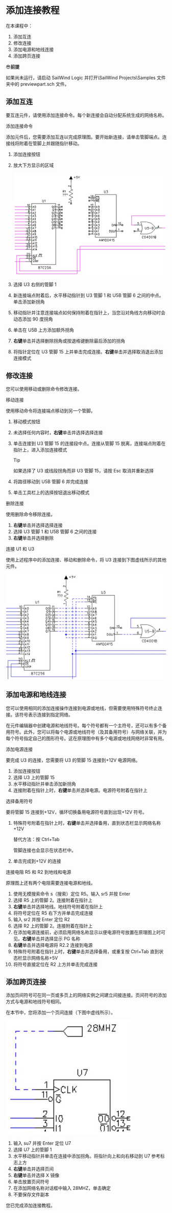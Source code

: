 # 添加连接教程

在本课程中：

1. 添加互连
2. 修改连接
3. 添加电源和地线连接
4. 添加跨页连接

😎**前提**

如果尚未运行，请启动 SailWind Logic 并打开\SailWind Projects\Samples 文件夹中的 previewpart.sch 文件。

## 添加互连

要互连元件，请使用添加连接命令。每个新连接会自动分配系统生成的网络名称。

添加连接命令

添加元件后，您需要添加互连以完成原理图。要开始新连接，请单击管脚端点。连接线将附着在管脚上并跟随指针移动。

1. 添加连接按钮
2. 放大下方显示的区域

   ![](/logic/tutorial/5/_page_0_Figure_14.jpeg)

3. 选择 U3 右侧的管脚 1
4. 新连接端点附着后，水平移动指针到 U3 管脚 1 和 U5B 管脚 6 之间的中点。单击添加新拐角
5. 移动指针并注意连接端点如何保持附着在指针上，当您沿对角线方向移动时会动态添加 90 度拐角
6. 单击在 U5B 上方添加额外拐角
7. **右键**单击并选择删除拐角或按退格键删除最后添加的拐角
8. 将指针定位在 U3 管脚 15 上并单击完成连接。**右键**单击并选择取消退出添加连接模式

## 修改连接

您可以使用移动或删除命令修改连接。

移动连接

使用移动命令将连接端点移动到另一个管脚。

1. 移动模式按钮
2. 未选择任何内容时，**右键**单击并选择选择连接
3. 单击连接到 U3 管脚 15 的连接段中点。连接从管脚 15 脱离，连接端点附着在指针上，进入添加连接模式

    > [!TIP]
    >
    > 如果选择了 U3 或线段拐角而非 U3 管脚 15，请按 Esc 取消并重新选择

4. 将路径移动到 U5B 管脚 6 并完成连接
5. 单击工具栏上的选择按钮退出移动模式

删除连接

使用删除命令移除连接。

1. **右键**单击并选择选择连接
2. 选择 U3 管脚 1 和 U5B 管脚 6 之间的连接
3. **右键**单击并选择删除

连接 U1 和 U3

使用上述程序中的添加连接、移动和删除命令，将 U3 连接到下图虚线所示的其他元件。

![](/logic/tutorial/5/_page_2_Figure_2.jpeg)

## 添加电源和地线连接

您可以使用相同的添加连接操作连接到电源或地线，但需要使用特殊符号终止连接。该符号表示连接到指定网络。

在元件编辑器中创建电源和地线符号。每个符号都有一个主符号，还可以有多个备用符号。此外，您可以将每个电源或地线符号（及其备用符号）与网络关联，并为每个符号指定自己的图形符号。这在原理图中有多个电源或地线网络时非常有用。

添加电源连接

要完成 U3 的连接，您需要将 U3 的管脚 15 连接到+12V 电源网络。

1. 添加连接按钮
2. 选择 U3 上的管脚 15
3. 水平移动指针并单击添加新拐角
4. 连接附着在指针上时，**右键**单击并选择电源。电源符号附着在指针上

选择备用符号

要将管脚 15 连接到+12V，循环切换备用电源符号直到出现+12V 符号。

1. 特殊符号附着在指针上时，**右键**单击并选择备用，直到状态栏显示网络名称+12V

   替代方法：按 Ctrl+Tab

   管脚连接也会显示在状态栏中。

2. 单击完成到+12V 的连接

连接电阻 R5 和 R2 到地线和电源

原理图上还有两个电阻需要连接电源和地线。

1. 使用无模搜索命令 s（搜索）定位 R5。输入 sr5 并按 Enter
2. 选择 R5 上的管脚 2。连接附着在指针上
3. **右键**单击并选择地线。地线符号附着在指针上
4. 将符号定位在 R5 右下方并单击完成连接
5. 输入 sr2 并按 Enter 定位 R2
6. 选择 R2 上的管脚 2。连接附着在指针上
7. 在添加电源连接前，必须启用网络名称显示以便电源符号放置在原理图上时可见。**右键**单击并选择显示 PG 名称
8. **右键**单击并选择电源将 R2.2 连接到电源
9. 特殊符号附着在指针上时，**右键**单击并选择备用，或重复按 Ctrl+Tab 直到状态栏显示网络名称+5V
10. 将符号直接定位在 R2 上方并单击完成连接

## 添加跨页连接

添加页间符号可在同一页或多页上的网络实例之间建立间接连接。页间符号的添加方式与电源和地线符号相同。

在本节中，您将添加一个页间连接（下图中虚线所示）。

![](/logic/tutorial/5/_page_4_Figure_0.jpeg)

1. 输入 su7 并按 Enter 定位 U7
2. 选择 U7 上的管脚 1
3. 水平移动指针并单击在连接中添加拐角。将指针向上和向右移动到 U7 参考标志上方
4. **右键**单击并选择页间
5. **右键**单击并选择 X 镜像
6. 单击放置页间符号
7. 在添加网络名称对话框中输入 28MHZ，单击确定
8. 不要保存文件副本

您已完成添加连接教程。